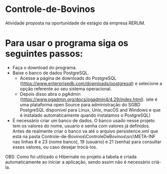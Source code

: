 # Controle-de-Bovinos
Atividade proposta na oportunidade de estágio da empresa RERUM.

# Para usar o programa siga os seguintes passos:


- Faça o download do programa.
- Baixe o banco de dados PostgreSQL.
  - Acesse a página de downloads do PostgreSQL (https://www.enterprisedb.com/downloads/postgresql) e
  selecione a opção referente ao seu sistema operacional.
  - Depois disso abra o pgAdmin (https://www.pgadmin.org/docs/pgadmin4/4.29/index.html). (ele é uma plataforma open
  Source para administração do SGBD PostgreSQL disponível para Linux, Unix, macOS and Windows e que é instalado automaticamente quando instalamos o PostgreSQL)
- É necessário criar um banco de dados. O banco usado nesse projeto tem os valores do nome, usuario e senha com valores já definidos. Antes de realmente criar o banco
va até o arquivo persistence.xml que está na pasta Controle-de-Bovinos\ControleDeBovinos\src\META-INF nas linhas 8 e 23 (nome banco), 19 (usuário) 
e 21 (senha) para consultar esses valores, ou caso desejar trocá-los.

OBS: Como foi utilizado o Hibernate no projeto a tabela é criada automaticamente ao iniciar a aplicação, sendo assim não é necessário criá-la.
